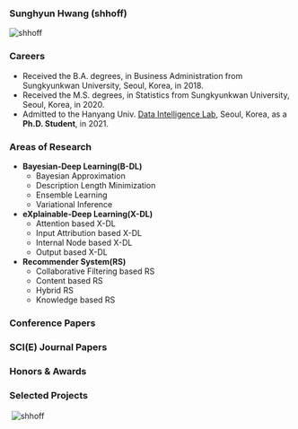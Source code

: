 ### Sunghyun Hwang (shhoff)

<p align="left"> <img src="https://komarev.com/ghpvc/?username=shhoff" alt="shhoff" /> </p>

### Careers
- Received the B.A. degrees, in Business Administration from Sungkyunkwan University, Seoul, Korea, in 2018.
- Received the M.S. degrees, in Statistics from Sungkyunkwan University, Seoul, Korea, in 2020.
- Admitted to the Hanyang Univ. [Data Intelligence Lab](https://dilab.hanyang.ac.kr), Seoul, Korea, as a **Ph.D. Student**, in 2021.

### Areas of Research
- **Bayesian-Deep Learning(B-DL)**
    - Bayesian Approximation
    - Description Length Minimization
    - Ensemble Learning
    - Variational Inference
- **eXplainable-Deep Learning(X-DL)**
    - Attention based X-DL
    - Input Attribution based X-DL
    - Internal Node based X-DL
    - Output based X-DL
- **Recommender System(RS)**
    - Collaborative Filtering based RS
    - Content based RS
    - Hybrid RS
    - Knowledge based RS

### Conference Papers

### SCI(E) Journal Papers

### Honors & Awards

### Selected Projects

<p>&nbsp;<img align="center" src="https://github-readme-stats.vercel.app/api?username=shhoff&show_icons=true" alt="shhoff" /></p>
